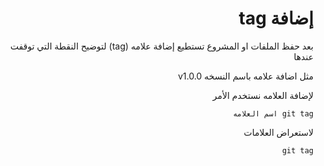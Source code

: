 <div dir="rtl">

# إضافة tag
بعد حفظ الملفات او المشروع تستطيع إضافة علامه (tag) لتوضيح النقطة التي توقفت عندها 

مثل اضافة علامه باسم النسخه v1.0.0

لإضافة العلامه نستخدم الأمر 

`git tag اسم العلامه`

لاستعراض العلامات 

`git tag`

<div>